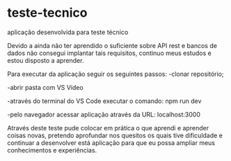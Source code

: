 # teste-tecnico
 aplicação desenvolvida para teste técnico

Devido a ainda não ter aprendido o suficiente sobre API rest e bancos de dados
não consegui implantar tais requisitos, continuo meus estudos e estou disposto a aprender.

Para executar da aplicação seguir os seguintes passos:
-clonar repositório;

-abrir pasta com VS Vídeo

-através do terminal do VS Code executar o comando: npm run dev

-pelo navegador acessar aplicação através da URL: localhost:3000

Através deste teste pude colocar em prática o que aprendi e aprender coisas novas, 
pretendo aprofundar nos quesitos os quais tive dificuldade e continuar a desenvolver está aplicação
para que eu possa ampliar meus conhecimentos e experiências.
